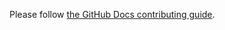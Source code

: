 Please follow [the GitHub Docs contributing guide](https://github.com/github/docs/blob/a107d854397cc1a346fa011fd1d5dc0a573a2d3f/.github/CONTRIBUTING.md).
